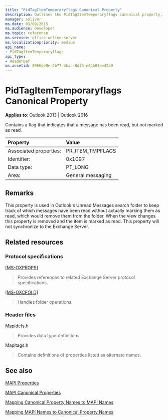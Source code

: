 ```yaml
---
title: "PidTagItemTemporaryflags Canonical Property"
description: Outlines the PidTagItemTemporaryflags canonical property, which contains a flag that indicates that a message has been read, but not marked as read.
manager: soliver
ms.date: 03/09/2015
ms.audience: Developer
ms.topic: reference
ms.service: office-online-server
ms.localizationpriority: medium
api_name:
- PidTagItemTemporaryflags
api_type:
- HeaderDef
ms.assetid: 8066de8e-2b77-4bac-8df3-e64b03ee42b9
---
```


# PidTagItemTemporaryflags Canonical Property

  
  
**Applies to**: Outlook 2013 | Outlook 2016 
  
Contains a flag that indicates that a message has been read, but not marked as read.
  
|Property|Value|
|:-----|:-----|
|Associated properties:  <br/> |PR_ITEM_TMPFLAGS  <br/> |
|Identifier:  <br/> |0x1097  <br/> |
|Data type:  <br/> |PT_LONG  <br/> |
|Area:  <br/> |General messaging  <br/> |
   
## Remarks

This property is used in Outlook's Unread Messages search folder to keep track of which messages have been read without actually marking them as read, which would remove them from the folder. When the view changes this property is removed and the item is marked as read. This property will not synchronize to the Exchange Server.
  
## Related resources

### Protocol specifications

[[MS-OXPROPS]](https://msdn.microsoft.com/library/f6ab1613-aefe-447d-a49c-18217230b148%28Office.15%29.aspx)
  
> Provides references to related Exchange Server protocol specifications.
    
[[MS-OXCFOLD]](https://msdn.microsoft.com/library/c0f31b95-c07f-486c-98d9-535ed9705fbf%28Office.15%29.aspx)
  
> Handles folder operations.
    
### Header files

Mapidefs.h
  
> Provides data type definitions.
    
Mapitags.h
  
> Contains definitions of properties listed as alternate names.
    
## See also



[MAPI Properties](mapi-properties.md)
  
[MAPI Canonical Properties](mapi-canonical-properties.md)
  
[Mapping Canonical Property Names to MAPI Names](mapping-canonical-property-names-to-mapi-names.md)
  
[Mapping MAPI Names to Canonical Property Names](mapping-mapi-names-to-canonical-property-names.md)

